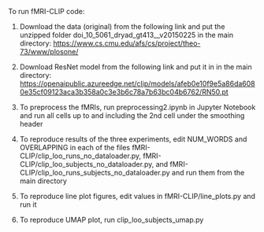 To run fMRI-CLIP code:

1. Download the data (original) from the following link and put the unzipped folder doi_10_5061_dryad_gt413__v20150225 in the main directory: https://www.cs.cmu.edu/afs/cs/project/theo-73/www/plosone/

2. Download ResNet model from the following link and put it in in the main directory:
https://openaipublic.azureedge.net/clip/models/afeb0e10f9e5a86da6080e35cf09123aca3b358a0c3e3b6c78a7b63bc04b6762/RN50.pt

3. To preprocess the fMRIs, run preprocessing2.ipynb in Jupyter Notebook and run all cells up to and including the 2nd cell under the smoothing header

4. To reproduce results of the three experiments, edit NUM_WORDS and OVERLAPPING in each of the files fMRI-CLIP/clip_loo_runs_no_dataloader.py, fMRI-CLIP/clip_loo_subjects_no_dataloader.py, and fMRI-CLIP/clip_loo_runs_subjects_no_dataloader.py and run them from the main directory

5. To reproduce line plot figures, edit values in fMRI-CLIP/line_plots.py and run it

6. To reproduce UMAP plot, run clip_loo_subjects_umap.py